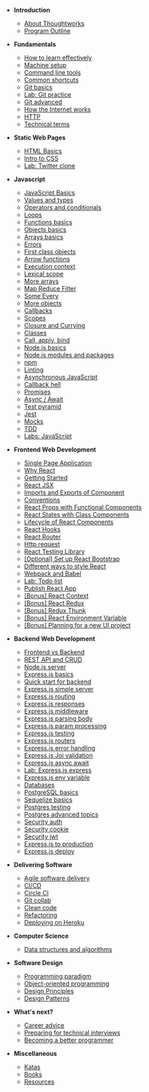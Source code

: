 - **Introduction**

  - [About Thoughtworks](introduction/thoughtworks)
  <!-- - [Program Outline](introduction/outline-sgunited) -->
  - [Program Outline](introduction/outline-govtech)

- **Fundamentals**

  - [How to learn effectively](fundamentals/how-to-learn)
  - [Machine setup](fundamentals/machine)
  - [Command line tools](fundamentals/command-line)
  - [Common shortcuts](fundamentals/shortcuts)
  - [Git basics](fundamentals/git-basics)
  - [Lab: Git practice](fundamentals/git-practice)
  - [Git advanced](fundamentals/git-advanced)
  - [How the Internet works](fundamentals/how-internet-works)
  - [HTTP](fundamentals/http)
  - [Technical terms](fundamentals/technical-terms)

- **Static Web Pages**

  - [HTML Basics](html&css/html)
  - [Intro to CSS](html&css/css-basics)
  - [Lab: Twitter clone](html&css/labs)

- **Javascript**

  - [JavaScript Basics](javascript/basics)
  - [Values and types](javascript/values-types)
  - [Operators and conditionals](javascript/operators-conditional)
  - [Loops](javascript/loops)
  - [Functions basics](javascript/functions-basics)
  - [Objects basics](javascript/objects-basics)
  - [Arrays basics](javascript/arrays-basics)
  - [Errors](javascript/errors)
  - [First class objects](javascript/first-class-objects)
  - [Arrow functions](javascript/arrow-functions)
  - [Execution context](javascript/execution-context)
  - [Lexical scope](javascript/lexical-scope)
  - [More arrays](javascript/arrays)
  - [Map Reduce Filter](javascript/map-reduce-filter)
  - [Some Every](javascript/some-every)
  - [More objects](javascript/objects)
  - [Callbacks](javascript/callbacks)
  - [Scopes](javascript/scopes)
  - [Closure and Currying](javascript/closure-currying)
  - [Classes](javascript/classes)
  - [Call, apply, bind](javascript/call-apply-bind)
  - [Node.js basics](javascript/node-basics)
  - [Node.js modules and packages](javascript/node-modules)
  - [npm](javascript/npm)
  - [Linting](javascript/linting)
  - [Asynchronous JavaScript](javascript/asynchronous-js)
  - [Callback hell](javascript/callback-hell)
  - [Promises](javascript/promises)
  - [Async / Await](javascript/async-await)
  - [Test pyramid](javascript/test-pyramid)
  - [Jest](javascript/jest)
  - [Mocks](javascript/mocks)
  - [TDD](javascript/tdd)
  - [Labs: JavaScript](javascript/javascript-labs)

- **Frontend Web Development**

  - [Single Page Application](frontend/single-page-application)
  - [Why React](frontend/why-react)
  - [Getting Started](frontend/react-hello-world)
  - [React JSX](frontend/react-jsx)
  - [Imports and Exports of Component](frontend/import-export-components)
  - [Conventions](frontend/conventions)
  - [React Props with Functional Components](frontend/react-props-with-func)
  - [React States with Class Components](frontend/react-state-with-class)
  - [Lifecycle of React Components](frontend/react-lifecycle)
  - [React Hooks](frontend/react-hooks)
  - [React Router](frontend/react-router)
  - [Http request](frontend/http-request)
  - [React Testing Library](frontend/react-testing-library)
  - [[Optional] Set up React Bootstrap](frontend/react-bootstrap)
  - [Different ways to style React](frontend/ways-to-style-react)
  - [Webpack and Babel](frontend/webpack-babel)
  - [Lab: Todo list](frontend/react-todo-list)
  - [Publish React App](frontend/publish-react)
  - [[Bonus] React Context](frontend/react-context)
  - [[Bonus] React Redux](frontend/react-redux)
  - [[Bonus] Redux Thunk](frontend/redux-thunk)
  - [[Bonus] React Environment Variable](frontend/react-env-variable)
  - [[Bonus] Planning for a new UI project](frontend/planning-new-project)

- **Backend Web Development**

  - [Frontend vs Backend](backend/frontend-backend)
  - [REST API and CRUD](backend/rest-api)
  - [Node.js server](backend/node-server)
  - [Express.js basics](backend/express-basics)
  - [Quick start for backend](backend/backend-quick-start)
  - [Express.js simple server](backend/express-simple-server)
  - [Express.js routing](backend/express-routing)
  - [Express.js responses](backend/express-responses)
  - [Express.js middleware](backend/express-middleware)
  - [Express.js parsing body](backend/express-parsing-request-body)
  - [Express.js param processing](backend/express-param-processing)
  - [Express.js testing](backend/express-testing)
  - [Express.js routers](backend/express-routers)
  - [Express.js error handling](backend/express-error-handling)
  - [Express.js Joi validation](backend/express-joi-validation)
  - [Express.js async await](backend/express-async-await)
  - [Lab: Express.js express](backend/express-lab)
  - [Express.js env variable](backend/express-env-variable)
  <!-- MongoDB -->
  <!-- - [MongoDB basics](backend/mongodb/mongodb-basics) -->
  <!-- - [MongoDB vs relational](backend/mongodb/mongodb-vs-relational) -->
  <!-- - [Mongoose basics](backend/mongodb/mongoose-basics) -->
  <!-- - [Mongoose CRUD](backend/mongodb/mongoose-crud) -->
  <!-- - [Mongoose virtuals](backend/mongodb/mongoose-virtuals) -->
  <!-- - [Mongoose validation](backend/mongodb/mongoose-validation) -->
  <!-- - [Mongoose and express controllers](backend/mongodb/mongoose-express) -->
  <!-- - [Mongoose testing](backend/mongodb/mongoose-testing) -->
  - [Databases](backend/database-basics)
  <!-- PostgreSQL -->
  - [PostgreSQL basics](backend/postgresql/postgresql-basics)
  - [Sequelize basics](backend/postgresql/sequelize-basics)
  - [Postgres testing](backend/postgresql/postgres-testing)
  - [Postgres advanced topics](backend/postgresql/postgres-advanced)
  <!-- Backend App Security -->
  - [Security auth](backend/security-auth)
    <!-- - [Security cryptography basics](backend/security-cryptography-basics) -->
    <!-- - [Security encrypt decrypt](backend/security-encrypt-decrypt) -->
    <!-- - [Security hashing and others](backend/security-hash-others) -->
  - [Security cookie](backend/security-cookie)
  <!-- - [Mongoose middleware](backend/mongodb/mongoose-middleware) -->
  - [Security jwt](backend/security-jwt)
  <!-- - [Security jwt testing](backend/security-jwt-testing) -->
  <!-- - [Lab: Express.js Mongoose](backend/mongodb/express-mongoose-lab) -->
  - [Express.js to production](backend/express-to-production)
  <!-- - [Express.js deploy](backend/express-deploy-mongo) -->
  - [Express.js deploy](backend/express-deploy-postgres)
    <!-- - [Lab: Company reviews](backend/company-reviews-lab) -->
    <!-- - [Labs: Express / Mongoose](backend/backend-labs) -->

- **Delivering Software**

  - [Agile software delivery](delivering-software/agile)
  - [CI/CD](delivering-software/ci-cd)
  - [Circle CI](delivering-software/circle-ci)
  - [Git collab](delivering-software/git-collab)
  - [Clean code](delivering-software/clean-code)
  - [Refactoring](delivering-software/refactoring)
  - [Deploying on Heroku](delivering-software/deploying-full-stack)

- **Computer Science**

  - [Data structures and algorithms](computer-science/data-structures-algorithms)

- **Software Design**

  - [Programming paradigm](software-design/programming-paradigm)
  - [Object-oriented programming](software-design/object-oriented-programming)
  - [Design Principles](software-design/design-principles)
  - [Design Patterns](software-design/design-patterns)

- **What's next?**

  - [Career advice](whats-next/career-advice)
  - [Preparing for technical interviews](whats-next/interviews)
  - [Becoming a better programmer](whats-next/becoming-a-better-programmer)

- **Miscellaneous**

  - [Katas](miscellaneous/katas)
  - [Books](miscellaneous/books)
  - [Resources](miscellaneous/resources)

